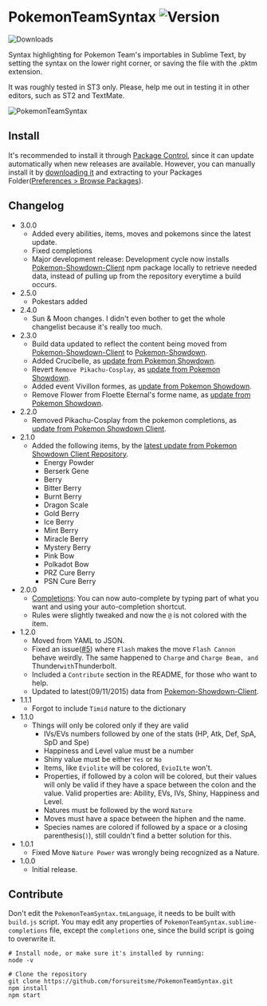 # PokemonTeamSyntax ![Version](https://img.shields.io/github/release/forsureitsme/PokemonTeamSyntax.svg?label=Version)

![Downloads](https://img.shields.io/packagecontrol/dt/PokemonTeamSyntax.svg?label=Package%20Control%20Downloads)

Syntax highlighting for Pokemon Team's importables in Sublime Text, by setting the syntax on the lower right corner, or saving the file with the .pktm extension.

It was roughly tested in ST3 only. Please, help me out in testing it in other editors, such as ST2 and TextMate.

![PokemonTeamSyntax](https://cloud.githubusercontent.com/assets/2235293/11094374/a6248c22-8876-11e5-8536-9169f4d1060d.png)

## Install

It's recommended to install it through [Package Control](http://packagecontrol.io), since it can update automatically when new releases are available. However, you can manually install it by [downloading it](https://github.com/forsureitsme/PokemonTeamSyntax/releases) and extracting to your Packages Folder([Preferences > Browse Packages](http://i.imgur.com/T2Qyuaz.jpg)).

## Changelog
- 3.0.0
  - Added every abilities, items, moves and pokemons since the latest update.
  - Fixed completions
  - Major development release: Development cycle now installs [Pokemon-Showdown-Client](https://github.com/Zarel/Pokemon-Showdown-Client) npm package locally to retrieve needed data, instead of pulling up from the repository everytime a build occurs.
- 2.5.0
  - Pokestars added
- 2.4.0
  - Sun & Moon changes. I didn't even bother to get the whole changelist because it's really too much.
- 2.3.0
  - Build data updated to reflect the content being moved from [Pokemon-Showdown-Client](https://github.com/Zarel/Pokemon-Showdown-Client) to [Pokemon-Showdown](https://github.com/Zarel/Pokemon-Showdown).
  - Added Crucibelle, as [update from Pokemon Showdown](https://github.com/Zarel/Pokemon-Showdown/commit/b7d3ce40e791a83ea615622084b312fd9b41b95f).
  - Revert ``Remove Pikachu-Cosplay``, as [update from Pokemon Showdown](https://github.com/Zarel/Pokemon-Showdown/commit/f373762078007c40881895e0d8b0ed3b85b6489c).
  - Added event Vivillon formes, as [update from Pokemon Showdown](https://github.com/Zarel/Pokemon-Showdown/commit/b1569da63482e6336ce35bfea4bb62ef86dc5c7f).
  - Remove Flower from Floette Eternal's forme name, as [update from Pokemon Showdown](https://github.com/Zarel/Pokemon-Showdown/commit/adcde565a858b4a352ad3aca9139347b6b45b615).
- 2.2.0
  - Removed Pikachu-Cosplay from the pokemon completions, as [update from Pokemon Showdown Client](https://github.com/Zarel/Pokemon-Showdown-Client/commit/08bcba01cb746613d2cef9165f6f9834e9d3b4ba).
- 2.1.0
  - Added the following items, by the [latest update from Pokemon Showdown Client Repository](https://github.com/Zarel/Pokemon-Showdown-Client/commit/0e82df26d493ce02bf1f4384107afd83eee3309b).
    - Energy Powder
    - Berserk Gene
    - Berry
    - Bitter Berry
    - Burnt Berry
    - Dragon Scale
    - Gold Berry
    - Ice Berry
    - Mint Berry
    - Miracle Berry
    - Mystery Berry
    - Pink Bow
    - Polkadot Bow
    - PRZ Cure Berry
    - PSN Cure Berry
- 2.0.0
  - [Completions](https://github.com/forsureitsme/PokemonTeamSyntax/issues/4): You can now auto-complete by typing part of what you want and using your auto-completion shortcut.
  - Rules were slightly tweaked and now the ``@`` is not colored with the item.
- 1.2.0
  - Moved from YAML to JSON.
  - Fixed an issue([#5](https://github.com/forsureitsme/PokemonTeamSyntax/issues/5)) where ``Flash`` makes the move ``Flash Cannon`` behave weirdly. The same happened to ``Charge`` and ``Charge Beam, and ``Thunder`` with ``Thunderbolt.
  - Included a ``Contribute`` section in the README, for those who want to help.
  - Updated to latest(09/11/2015) data from [Pokemon-Showdown-Client](https://github.com/Zarel/Pokemon-Showdown-Client).
- 1.1.1
  - Forgot to include ``Timid`` nature to the dictionary
- 1.1.0
  - Things will only be colored only if they are valid
    - IVs/EVs numbers followed by one of the stats (HP, Atk, Def, SpA, SpD and Spe)
    - Happiness and Level value must be a number
    - Shiny value must be either ``Yes`` or ``No``
    - Items, like ``Eviolite`` will be colored, ``EvioILte`` won't.
    - Properties, if followed by a colon will be colored, but their values will only be valid if they have a space between the colon and the value. Valid properties are: Ability, EVs, IVs, Shiny, Happiness and Level.
    - Natures must be followed by the word ``Nature``
    - Moves must have a space between the hiphen and the name.
    - Species names are colored if followed by a space or a closing parenthesis(``)``), still couldn't find a better solution for this.
- 1.0.1
  - Fixed Move ``Nature Power`` was wrongly being recognized as a Nature.
- 1.0.0
  - Initial release.

## Contribute

Don't edit the ``PokemonTeamSyntax.tmLanguage``, it needs to be built with ``build.js`` script.
You may edit any properties of ``PokemonTeamSyntax.sublime-completions`` file, except the ``completions`` one, since the build script is going to overwrite it.

```shell
# Install node, or make sure it's installed by running:
node -v

# Clone the repository
git clone https://github.com/forsureitsme/PokemonTeamSyntax.git
npm install
npm start
```
